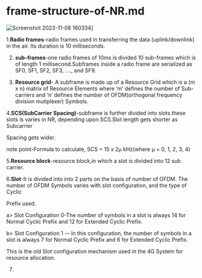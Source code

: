 # frame-structure-of-NR.md

![Screenshot 2023-11-08 160334](https://github.com/Riyatomar14/frame-structure-of-NR.md/assets/143107173/b7bcc1d9-778f-47ed-adf3-8811339a3ed8)]

1.**Radio frames**-radio frames used in transferring the data (uplink/downlink) in the air. Its duration is 10 milliseconds.

2. **sub-frames**-one radio frames of 10ms is divided 10 sub-frames which is of length 1 millisecond.Subframes inside a radio frame are serialized as SF0, SF1, SF2, SF3, …., and SF9.

3. **Resource grid**- A subframe is made up of a Resource Grid which is a (m x n) matrix of Resource Elements where ‘m’ defines the number of Sub-carriers and ‘n’ defines the number of OFDM(orthogonal frequency division mutiplexer) Symbols.

4.**SCS(SubCarrier Spacing)**-subframe is further divided into slots.these slots is varies in NR, depending upon SCS.Slot length gets shorter as Subcarrier 

Spacing gets wider.

note point-Formula to calculate, SCS = 15 x 2μ kHz(where μ = 0, 1, 2, 3, 4)

5.**Resource block**-resource block,in which a slot is divided into 12 sub carrier.

6.**Slot**-It is divided into into 2 parts on the basis of number of OFDM. The number of OFDM Symbols varies with slot configuration, and the type of Cyclic

Prefix used.

 a> Slot Configuration 0-The number of symbols in a slot is always 14 for Normal Cyclic Prefix and 12 for Extended Cyclic Prefix. 
 
 b> Slot Configuration 1 -– In this configuration, the number of symbols in a slot is always 7 for Normal Cyclic Prefix and 6 for Extended Cyclic Prefix.
 
 This is the old Slot configuration mechanism used in the 4G System for resource allocation.

 7.

 
